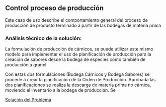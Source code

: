 ## Control proceso de producción 

Este caso de uso describe el comportamiento general del proceso de producción de producto terminado a partir de las bodegas de materia prima 

### Análisis técnico de la solución: 
La formulación de producción de cárnicos, se puede utilizar este mismo modelo para implementar el uso de planificación de producción para la creación de sabores desde la bodega de especies como también de producción a granel. 

Con estas dos formulaciones (Bodega Cárnicos y Bodega Sabores) se procede a crear la planificación de la Orden de Producción. Aprobada las dos planificaciones se realiza la descarga de materia prima no cárnica, moviendo el inventario a la bodega de producción. Se 

[Solución del Problema](https://github.com/DavidLeonP/DavidLeonP-DavidLeon.github.io/edit/gh-pages/solucion.md)
